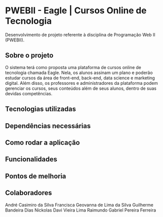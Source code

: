 # PWEBII - Eagle | Cursos Online de Tecnologia

Desenvolvimento de projeto referente à disciplina de Programação Web II (PWEBII).

## Sobre o projeto

O sistema terá como proposta uma plataforma de cursos online de tecnologia chamada Eagle. Nela, os alunos assinam um plano e poderão estudar cursos da área de front-end, back-end, data science e marketing digital. Além disso, os professores e administradores da plataforma podem gerenciar os cursos, seus conteúdos além de seus alunos, dentro de suas devidas competências.

## Tecnologias utilizadas

## Dependências necessárias

## Como rodar a aplicação

## Funcionalidades

## Pontos de melhoria

## Colaboradores

André Casimiro da Silva
Francisca Geovanna de Lima da Silva
Guilherme Bandeira Dias
Nickolas Davi Vieira Lima
Raimundo Gabriel Pereira Ferreira
